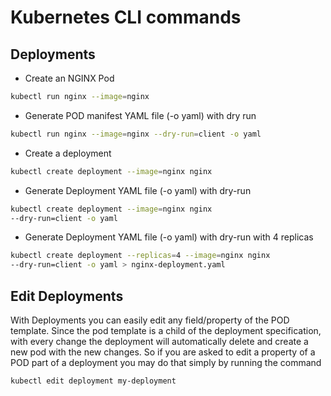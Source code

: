 # Kubernetes CLI commands

## Deployments

- Create an NGINX Pod

```bash
kubectl run nginx --image=nginx
```

- Generate POD manifest YAML file (-o yaml) with dry run

```bash
kubectl run nginx --image=nginx --dry-run=client -o yaml
```

- Create a deployment

```bash
kubectl create deployment --image=nginx nginx
```

- Generate Deployment YAML file (-o yaml) with dry-run

```bash
kubectl create deployment --image=nginx nginx
--dry-run=client -o yaml
```

- Generate Deployment YAML file (-o yaml) with dry-run with 4 replicas

```bash
kubectl create deployment --replicas=4 --image=nginx nginx
--dry-run=client -o yaml > nginx-deployment.yaml
```

## Edit Deployments

With Deployments you can easily edit any field/property of the POD template. Since the pod template is a child of the deployment specification, with every change the deployment will automatically delete and create a new pod with the new changes. So if you are asked to edit a property of a POD part of a deployment you may do that simply by running the command

```bash
kubectl edit deployment my-deployment
```
